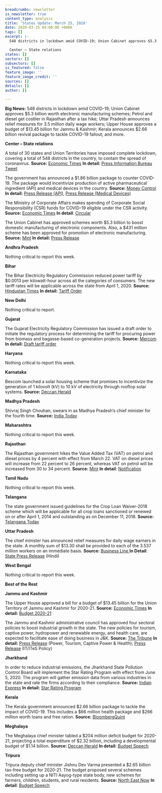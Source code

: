 ```yaml
---
breadcrumbs: newsletter
is_newsletter: true
content_type: analysis
title: 'States Update: March 25, 2020'
date: 2020-03-25 04:00:00 +0000
tags: []
excerpt: |-
  548 districts in lockdown amid COVID-19; Union Cabinet approves $5.3 billion worth electronic manufacturing schemes; Petrol and diesel get costlier in Rajasthan after a tax hike; Uttar Pradesh announces relief measures for 3.5 million daily wage workers; Upper House approves a budget of $13.45 billion for Jammu & Kashmir; Kerala announces $2.66 billion revival package to tackle COVID-19 fallout; and more.

  Center – State relations
states: []
sectors: []
subsectors: []
is_featured: false
feature_image: ''
feature_image_credit: ''
sources: []
details: []
author: []

---
```

**Big News:** 548 districts in lockdown amid COVID-19; Union Cabinet approves $5.3 billion worth electronic manufacturing schemes; Petrol and diesel get costlier in Rajasthan after a tax hike; Uttar Pradesh announces relief measures for 3.5 million daily wage workers; Upper House approves a budget of $13.45 billion for Jammu & Kashmir; Kerala announces $2.66 billion revival package to tackle COVID-19 fallout; and more.

**Center – State relations**

A total of 30 states and Union Territories have imposed complete lockdown, covering a total of 548 districts in the country, to contain the spread of coronavirus. **Source:** [Economic Times](https://economictimes.indiatimes.com/news/politics-and-nation/coronavirus30-states-uts-under-complete-lockdown/articleshow/74782477.cms?from=mdr) **In detail:** [Press Information Bureau Tweet](https://twitter.com/PIB_India/status/1242133894427787267?ref_src=twsrc%5Etfw%7Ctwcamp%5Eembeddedtimeline%7Ctwterm%5Eprofile%3APIB_India%7Ctwcon%5Etimelinechrome&ref_url=https%3A%2F%2Fpib.gov.in%2Findexd.aspx)

The government has announced a $1.86 billion package to counter COVID-19. The package would incentivize production of active pharmaceutical ingredient (API) and medical devices in the country. **Source:** [Money Control](https://www.moneycontrol.com/news/business/pharma-wrap-govt-to-give-rs-14k-crore-boost-to-promote-production-of-bulk-drugs-medical-device-5059191.html) **In detail:** [Press Release (API)](https://pib.gov.in/PressReleseDetail.aspx?PRID=1607484), [Press Release (Medical Devices)](https://pib.gov.in/PressReleseDetail.aspx?PRID=1607486)

The Ministry of Corporate Affairs makes spending of Corporate Social Responsibility (CSR) funds for COVID-19 eligible under the CSR activity. **Source:** [Economic Times](https://economictimes.indiatimes.com/news/company/corporate-trends/corporate-affairs-ministry-to-count-funds-spent-to-tackle-covid-19-under-csr-activity/articleshow/74776066.cms) **In detail**: [Circular](http://www.mca.gov.in/Ministry/pdf/Covid_23032020.pdf)

The Union Cabinet has approved schemes worth $5.3 billion to boost domestic manufacturing of electronic components. Also, a $431 million scheme has been approved for promotion of electronic manufacturing. **Source:** [Mint](https://www.livemint.com/news/india/cabinet-approves-scheme-to-make-india-electronic-manufacturing-hub-11584794459524.html) **In detail:** [Press Release](https://pib.gov.in/newsite/PrintRelease.aspx?relid=200576)

**Andhra Pradesh**

Nothing critical to report this week.

**Bihar**

The Bihar Electricity Regulatory Commission reduced power tariff by $0.0013 per kilowatt-hour across all the categories of consumers. The new tariff rates will be applicable across the state from April 1, 2020. **Source:** [Hindustan Times](https://www.hindustantimes.com/patna/10p-unit-reduction-in-bihar-s-power-tariff/story-GdCIHSGL4I354G3UIn7wzI.html) **In detail:** [Tariff Order](https://berc.co.in/orders/tariff/distribution/nbpdcl/2223-press-release-of-tariff-order-fy-2019-22)

**New Delhi**

Nothing critical to report.

**Gujarat**

The Gujarat Electricity Regulatory Commission has issued a draft order to initiate the regulatory process for determining the tariff for procuring power from biomass and bagasse-based co-generation projects. **Source:** [Mercom](https://mercomindia.com/gujarat-escalation-rate-biomass-bagasse/) **In detail:** [Draft tariff order](http://demo.gercin.org/uploaded/document/a9fbbb2c-47f9-4d34-bb35-bf0d67e131ca.pdf)

**Haryana**

Nothing critical to report this week.

**Karnataka**

Bescom launched a solar housing scheme that promises to incentivize the generation of 1 kilovolt (kV) to 10 kV of electricity through rooftop solar systems. **Source:** [Deccan Herald](https://www.deccanherald.com/city/bengaluru-bescom-launches-solar-portal-814452.html)

**Madhya Pradesh**

Shivraj Singh Chouhan, swears in as Madhya Pradesh’s chief minister for the fourth time. **Source:** [India Today](https://www.indiatoday.in/india/story/bjp-s-shivraj-singh-chouhan-sworn-in-as-madhya-pradesh-cm-for-fourth-time-1658867-2020-03-23)

**Maharashtra**

Nothing critical to report this week.

**Rajasthan**

The Rajasthan government hikes the Value Added Tax (VAT) on petrol and diesel prices by 4 percent with effect from March 22. VAT on diesel prices will increase from 22 percent to 26 percent, whereas VAT on petrol will be increased from 30 to 34 percent. **Source:** [Mint](https://www.livemint.com/news/india/petrol-diesel-get-costlier-in-rajasthan-vat-hiked-11584860021087.html) **In detail**: [Notification](http://finance.rajasthan.gov.in/PDFDOCS/TAX/CCT/F-CCT-8679-21032020.pdf)

**Tamil Nadu**

Nothing critical to report this week.

**Telangana**

The state government issued guidelines for the Crop Loan Waiver-2018 scheme which will be applicable for all crop loans sanctioned or renewed on or after April 1, 2014 and outstanding as on December 11, 2018. **Source:** [Telangana Today](https://telanganatoday.com/telangana-guidelines-for-crop-loan-waiver-released)

**Uttar Pradesh**

The chief minister has announced relief measures for daily wage earners in the state. A monthly sum of $13.30 shall be provided to each of the 3.537 million workers on an immediate basis. **Source:** [Business Line ](https://www.thehindubusinessline.com/news/national/up-announces-1000-support-for-daily-wage-workers-hit-by-covid-19-job-losses/article31127123.ece)**In Detail**: [State Press Release](http://information.up.nic.in/attachments/files/5e75d915-1354-4dd1-bd27-3fd20af72573.pdf) (Hindi)

**West Bengal**

Nothing critical to report this week.

**Best of the Rest**

**Jammu and Kashmir**

The Upper House approved a bill for a budget of $13.45 billion for the Union Territory of Jammu and Kashmir for 2020-21. **Source:** [Economic Times](https://economictimes.indiatimes.com/news/politics-and-nation/fm-proposes-rs-1-lakh-cr-budget-for-jk/articleshow/74682883.cms) **In detail:** [Budget 2020-21](http://www.jakfinance.nic.in/Budget/Budget20/Budget%20at%20a%20Glance%202020-21.pdf)

The Jammu and Kashmir administrative council has approved four sectoral policies to boost industrial growth in the state. The new policies for tourism, captive power, hydropower and renewable energy, and health care, are expected to facilitate ease of doing business in J&K. **Source:** [The Tribune](https://www.tribuneindia.com/news/administration-council-okays-4-fast-track-courts-for-ut-58694) **In detail:** [Press Release](http://new.jkdirinf.in/NewsDescription.aspx?ID=62109) (Power, Tourism, Captive Power & Health); [Press Release](http://new.jkdirinf.in/NewsDescription.aspx?ID=62110) (IT/ITeS Policy)

**Jharkhand**

In order to reduce industrial emissions, the Jharkhand State Pollution Control Board will implement the Star Rating Program with effect from June 5, 2020. The program will gather emission data from various industries in the state and rate the firms according to their compliance. **Source:** [Indian Express](https://indianexpress.com/article/governance/pollution-control-jharkhand-third-state-in-india-to-have-star-ratings-for-industrial-firms-6316116/) **In detail:** [Star Rating Program](https://jspcb.nic.in/upload/uploadfiles/files/Star%20Rating%20---AAAAA%20(1F)(5).pdf)

**Kerala**

The Kerala government announced $2.66 billion package to tackle the impact of COVID-19. This includes a $66 million health package and $266 million worth loans and free ration. **Source:** [BloombergQuint](https://www.bloombergquint.com/coronavirus-outbreak/one-more-positive-case-in-kerala-left-govt-announces-rs-20k)

**Meghalaya**

The Meghalaya chief minister tabled a $204 million deficit budget for 2020-21, projecting a total expenditure of $2.32 billion, including a developmental budget of $1.14 billion. **Source:** [Deccan Herald](https://www.deccanherald.com/national/east-and-northeast/meghalaya-cm-presents-rs-1532-cr-deficit-budget-for-fy21-815537.html) **In detail:** [Budget Speech](http://megfinance.gov.in/budget_documents/2020-2021/others/budget_speech.pdf)

**Tripura**

Tripura deputy chief minister Jishnu Dev Varma presented a $2.65 billion tax-free budget for 2020-21. The budget proposed several schemes including setting up a NITI Aayog-type state body, new schemes for farmers, children, students, and rural residents. **Source:** [North East Now](https://nenow.in/north-east-news/tripura/tripura-deputy-cm-jishnu-dev-varma-presents-rs-19891-crore-tax-free-budget.html) **In detail**: [Budget Speech](https://finance.tripura.gov.in/sites/default/files/English%20Budget%20Speech%202020-21.pdf)
